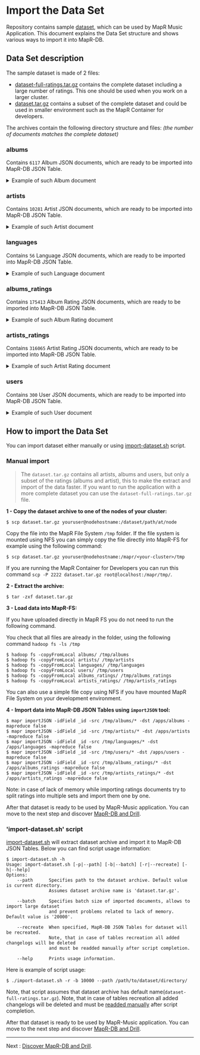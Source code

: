 # Import the Data Set

Repository contains sample [dataset](https://github.com/mapr-demos/mapr-music/tree/master/dataset), which can be used by 
MapR Music Application. This document explains the Data Set structure and shows various ways to import it into MapR-DB.

## Data Set description

The sample dataset is made of 2 files:

* [dataset-full-ratings.tar.gz](https://github.com/mapr-demos/mapr-music/tree/master/dataset) contains the complete dataset including a large number of ratings. This one should be used when you work on a larger cluster.
* [dataset.tar.gz](https://github.com/mapr-demos/mapr-music/tree/master/dataset) contains a subset of the complete dataset and could be used in smaller environment such as the MapR Container for developers.

The archives contain the following directory structure and files: *(the number of documents matches the complete dataset)*

### albums

Contains `6117` Album JSON documents, which are ready to be imported into MapR-DB JSON Table.
<details> 
  <summary>Example of such Album document</summary>
  
  ```
  {
     "name": "Runnin' Wild",
     "barcode": "016861796327",
     "status": "Official",
     "packaging": "",
     "language": "eng",
     "script": "28",
     "mbid": "0a1aa2f3-b3bf-4527-b235-1027888e6f7f",
     "_id": "0a1aa2f3-b3bf-4527-b235-1027888e6f7f",
     "slug_name": "runnin-wild",
     "slug_postfix": {
        "$numberLong": 2
     },
     "MBID": "0a1aa2f3-b3bf-4527-b235-1027888e6f7f",
     "artists": [
        {
           "rating": 2.7837837,
           "profile_image_url": "https://upload.wikimedia.org/wikipedia/commons/a/a0/AirbourneAtTampere.jpg",
           "slug": "airbourne-0",
           "name": "Airbourne",
           "id": "5365f55c-b1e1-48f9-b09f-078f7a14cb1f"
        }
     ],
     "tracks": [
        {
           "id": "32a9ee2d-7a3f-3b36-b554-168a86e5c734",
           "name": "Stand Up for Rock 'n' Roll",
           "length": {
              "$numberLong": 241200
           },
           "position": {
              "$numberLong": 1
           },
           "mbid": "32a9ee2d-7a3f-3b36-b554-168a86e5c734",
           "MBID": "32a9ee2d-7a3f-3b36-b554-168a86e5c734"
        },
        {
           "id": "dd5afba2-782c-3b41-8e53-d119529b5884",
           "name": "Too Much, Too Young, Too Fast",
           "length": {
              "$numberLong": 222720
           },
           "position": {
              "$numberLong": 3
           },
           "mbid": "dd5afba2-782c-3b41-8e53-d119529b5884",
           "MBID": "dd5afba2-782c-3b41-8e53-d119529b5884"
        },
        {
           "id": "84d47443-29d5-3aa4-82e9-41b633f7c778",
           "name": "Fat City",
           "length": {
              "$numberLong": 206760
           },
           "position": {
              "$numberLong": 5
           },
           "mbid": "84d47443-29d5-3aa4-82e9-41b633f7c778",
           "MBID": "84d47443-29d5-3aa4-82e9-41b633f7c778"
        },
        {
           "id": "287b244f-7d41-3d67-b5aa-8e0513949fee",
           "name": "Cheap Wine & Cheaper Women",
           "length": {
              "$numberLong": 190160
           },
           "position": {
              "$numberLong": 9
           },
           "mbid": "287b244f-7d41-3d67-b5aa-8e0513949fee",
           "MBID": "287b244f-7d41-3d67-b5aa-8e0513949fee"
        },
        {
           "id": "233eedc5-8737-3fea-abbf-4fb6c18e354f",
           "name": "Hellfire",
           "length": {
              "$numberLong": 145853
           },
           "position": {
              "$numberLong": 11
           },
           "mbid": "233eedc5-8737-3fea-abbf-4fb6c18e354f",
           "MBID": "233eedc5-8737-3fea-abbf-4fb6c18e354f"
        },
        {
           "id": "06a5f4c4-ff01-37d2-8da1-f886564e3512",
           "name": "Blackjack",
           "length": {
              "$numberLong": 162066
           },
           "position": {
              "$numberLong": 6
           },
           "mbid": "06a5f4c4-ff01-37d2-8da1-f886564e3512",
           "MBID": "06a5f4c4-ff01-37d2-8da1-f886564e3512"
        },
        {
           "id": "dac52e35-9237-37c2-a16e-d93cdac49902",
           "name": "What's Eatin' You",
           "length": {
              "$numberLong": 216426
           },
           "position": {
              "$numberLong": 7
           },
           "mbid": "dac52e35-9237-37c2-a16e-d93cdac49902",
           "MBID": "dac52e35-9237-37c2-a16e-d93cdac49902"
        },
        {
           "id": "d4213364-1fb5-3483-b5f2-13bbc350039d",
           "name": "Girls in Black",
           "length": {
              "$numberLong": 195986
           },
           "position": {
              "$numberLong": 8
           },
           "mbid": "d4213364-1fb5-3483-b5f2-13bbc350039d",
           "MBID": "d4213364-1fb5-3483-b5f2-13bbc350039d"
        },
        {
           "id": "3dc69111-7112-3dc7-b6c0-85a30919fb17",
           "name": "Heartbreaker",
           "length": {
              "$numberLong": 236160
           },
           "position": {
              "$numberLong": 10
           },
           "mbid": "3dc69111-7112-3dc7-b6c0-85a30919fb17",
           "MBID": "3dc69111-7112-3dc7-b6c0-85a30919fb17"
        },
        {
           "id": "4dd38c94-8013-3e9f-913b-d71286826bb0",
           "name": "Runnin' Wild",
           "length": {
              "$numberLong": 218040
           },
           "position": {
              "$numberLong": 2
           },
           "mbid": "4dd38c94-8013-3e9f-913b-d71286826bb0",
           "MBID": "4dd38c94-8013-3e9f-913b-d71286826bb0"
        },
        {
           "id": "c0ffeea5-ffc6-316f-819c-13958450e9be",
           "name": "Diamond in the Rough",
           "length": {
              "$numberLong": 173960
           },
           "position": {
              "$numberLong": 4
           },
           "mbid": "c0ffeea5-ffc6-316f-819c-13958450e9be",
           "MBID": "c0ffeea5-ffc6-316f-819c-13958450e9be"
        }
     ],
     "cover_image_url": "http://coverartarchive.org/release/0a1aa2f3-b3bf-4527-b235-1027888e6f7f/929069980.jpg",
     "images_urls": [
        "http://coverartarchive.org/release/0a1aa2f3-b3bf-4527-b235-1027888e6f7f/929075399.jpg",
        "http://coverartarchive.org/release/0a1aa2f3-b3bf-4527-b235-1027888e6f7f/929079251.jpg"
     ],
     "released_date": {
        "$dateDay": "2007-6-25"
     },
     "rating": 2.631579
  }
  ```
  
</details>

### artists

Contains `10281` Artist JSON documents, which are ready to be imported into MapR-DB JSON Table. 
<details> 
  <summary>Example of such Artist document</summary>
  
  ```
  {
     "name": "David Cook",
     "gender": "Male",
     "area": "United States",
     "deleted": false,
     "mbid": "966e1095-b172-415c-bae5-53f8041fd050",
     "_id": "966e1095-b172-415c-bae5-53f8041fd050",
     "slug_name": "david-cook",
     "slug_postfix": {
        "$numberLong": 0
     },
     "MBID": "966e1095-b172-415c-bae5-53f8041fd050",
     "disambiguation_comment": "American Idol",
     "albums": [
        {
           "cover_image_url": "http://coverartarchive.org/release/78d08954-e79f-4a80-929d-71cc0ecc7b9d/6964754870.jpg",
           "slug": "analog-heart-0",
           "name": "Analog Heart",
           "id": "78d08954-e79f-4a80-929d-71cc0ecc7b9d"
        },
        {
           "cover_image_url": "http://coverartarchive.org/release/1fdff2a1-1bdf-499a-a50c-e5d742958094/10875910782.jpg",
           "slug": "david-cook-1",
           "name": "David Cook",
           "id": "1fdff2a1-1bdf-499a-a50c-e5d742958094"
        },
        {
           "cover_image_url": "http://coverartarchive.org/release/d4cccd1c-61fb-4939-aa53-49798314724e/2144368240.jpg",
           "slug": "david-cook-2",
           "name": "David Cook",
           "id": "d4cccd1c-61fb-4939-aa53-49798314724e"
        },
        {
           "cover_image_url": "http://coverartarchive.org/release/2fb7fb0d-8764-4c7d-9bf4-d314914cd7a0/8621569448.jpg",
           "slug": "this-loud-morning-1",
           "name": "This Loud Morning",
           "id": "2fb7fb0d-8764-4c7d-9bf4-d314914cd7a0"
        },
        {
           "cover_image_url": "http://coverartarchive.org/release/40184dbe-40fa-4845-b7e6-ca20242853eb/7976913345.jpg",
           "slug": "the-last-goodbye-0",
           "name": "The Last Goodbye",
           "id": "40184dbe-40fa-4845-b7e6-ca20242853eb"
        },
        {
           "cover_image_url": "http://coverartarchive.org/release/e21facb9-ecf7-407e-990a-ff465ace43a1/9322135862.jpg",
           "slug": "this-loud-morning-2",
           "name": "This Loud Morning",
           "id": "e21facb9-ecf7-407e-990a-ff465ace43a1"
        },
        {
           "cover_image_url": "http://coverartarchive.org/release/528568d0-ce68-42b8-b122-f57a57763637/2466862952.jpg",
           "slug": "this-loud-morning-3",
           "name": "This Loud Morning",
           "id": "528568d0-ce68-42b8-b122-f57a57763637"
        },
        {
           "cover_image_url": "http://coverartarchive.org/release/4bb7977f-c67a-4bf6-ab26-994d59a06717/12602733617.jpg",
           "slug": "this-quiet-night-0",
           "name": "This Quiet Night",
           "id": "4bb7977f-c67a-4bf6-ab26-994d59a06717"
        },
        {
           "cover_image_url": "http://coverartarchive.org/release/924fab61-e21c-4065-a711-f2f55fe2e6d9/1452573615.jpg",
           "slug": "always-be-my-baby-0",
           "name": "Always Be My Baby",
           "id": "924fab61-e21c-4065-a711-f2f55fe2e6d9"
        },
        {
           "cover_image_url": "http://coverartarchive.org/release/0014a89f-978c-401f-b3cb-86d14d41ea0d/12905818584.jpg",
           "slug": "digital-vein-0",
           "name": "Digital Vein",
           "id": "0014a89f-978c-401f-b3cb-86d14d41ea0d"
        },
        {
           "cover_image_url": "http://coverartarchive.org/release/1cd1b0f8-a049-484f-a2a2-73bf7bbb8295/17079514876.jpg",
           "slug": "gimme-heartbreak-0",
           "name": "Gimme Heartbreak",
           "id": "1cd1b0f8-a049-484f-a2a2-73bf7bbb8295"
        }
     ],
     "profile_image_url": "https://upload.wikimedia.org/wikipedia/commons/a/a0/David_Cook_Toads_cropped.jpg",
     "images_urls": [],
     "begin_date": {
        "$dateDay": "1982-12-20"
     },
     "rating": 2.919355
  }
  ```
  
</details>



### languages

Contains `56` Language JSON documents, which are ready to be imported into MapR-DB JSON Table. 
<details> 
  <summary>Example of such Language document</summary>
  
  ```
  {
     "name": "English",
     "_id": "eng"
  }
  ```
  
</details>

### albums_ratings

Contains `175413` Album Rating JSON documents, which are ready to be imported into MapR-DB JSON Table. 
<details> 
  <summary>Example of such Album Rating document</summary>
  
  ```
  {
     "_id": "0000d95f-e2db-400b-b1a4-53f4461f3c68",
     "user_id": "aschimmel",
     "document_id": "90f0350d-d10a-429c-83dc-a6b674771f01",
     "rating": 1
  }
  ```
  
</details>

### artists_ratings

Contains `316065` Artist Rating JSON documents, which are ready to be imported into MapR-DB JSON Table. 
<details> 
  <summary>Example of such Artist Rating document</summary>
  
  ```
  {
     "_id": "0000a7c3-f2bc-433a-90c2-9b2d5f6fe9c2",
     "user_id": "jgislason",
     "document_id": "75cef459-189d-4a9a-bc0d-ecab4880a162",
     "rating": 3
  }
  ```
  
</details>

### users

Contains `300` User JSON documents, which are ready to be imported into MapR-DB JSON Table. 
<details> 
  <summary>Example of such User document</summary>
  
  ```
  {
     "_id": "jdoe",
     "first_name": "John",
     "last_name": "Doe"
  }
  ```
  
</details>

## How to import the Data Set

You can import dataset either manually or using 
[import-dataset.sh](https://github.com/mapr-demos/mapr-music/blob/master/bin/import-dataset.sh) script.



### Manual import

> The `dataset.tar.gz` contains all artists, albums and users, but only a subset of the ratings (albums and artist), this to make the extract and import of the data faster. If you want to run the application with a more complete dataset you can use the `dataset-full-ratings.tar.gz` file.

**1 - Copy the dataset archive to one of the nodes of your cluster:**

```
$ scp dataset.tar.gz youruser@nodehostname:/dataset/path/at/node
```

Copy the file into the MapR File System `/tmp` folder.
If the file system is mounted using NFS you can simply copy the file directly into MapR-FS for example using the following command:

```
$ scp dataset.tar.gz youruser@nodehostname:/mapr/<your-cluster>/tmp
```

If you are running the MapR Container for Developers you can run this command `scp -P 2222 dataset.tar.gz root@localhost:/mapr/tmp/`.

**2 - Extract the archive:**

```
$ tar -zxf dataset.tar.gz
```

**3 - Load data into MapR-FS:**

If you have uploaded directly in MapR FS you do not need to run the following command. 

You check that all files are already in the folder, using the following command `hadoop fs -ls /tmp`

```
$ hadoop fs -copyFromLocal albums/ /tmp/albums
$ hadoop fs -copyFromLocal artists/ /tmp/artists
$ hadoop fs -copyFromLocal languages/ /tmp/languages
$ hadoop fs -copyFromLocal users/ /tmp/users
$ hadoop fs -copyFromLocal albums_ratings/ /tmp/albums_ratings
$ hadoop fs -copyFromLocal artists_ratings/ /tmp/artists_ratings
```

You can also use a simple file copy using NFS if you have mounted MapR File System on your development environment.

**4 - Import data into MapR-DB JSON Tables using `importJSON` tool:**

```
$ mapr importJSON -idField _id -src /tmp/albums/* -dst /apps/albums -mapreduce false
$ mapr importJSON -idField _id -src /tmp/artists/* -dst /apps/artists -mapreduce false
$ mapr importJSON -idField _id -src /tmp/languages/* -dst /apps/languages -mapreduce false
$ mapr importJSON -idField _id -src /tmp/users/* -dst /apps/users -mapreduce false
$ mapr importJSON -idField _id -src /tmp/albums_ratings/* -dst /apps/albums_ratings -mapreduce false
$ mapr importJSON -idField _id -src /tmp/artists_ratings/* -dst /apps/artists_ratings -mapreduce false
```

Note: in case of lack of memory while importing ratings documents try to split ratings into multiple sets and import 
them one by one.

After that dataset is ready to be used by MapR-Music application. You can move to the next step and discover [MapR-DB and Drill](005-discovering-mapr-db-shell-and-drill.md).

### 'import-dataset.sh' script

[import-dataset.sh](https://github.com/mapr-demos/mapr-music/blob/master/bin/import-dataset.sh) will extract dataset 
archive and import it to MapR-DB JSON Tables. Below you can find script usage information:
```
$ import-dataset.sh -h
Usage: import-dataset.sh [-p|--path] [-b|--batch] [-r|--recreate] [-h|--help]
Options:
    --path      Specifies path to the dataset archive. Default value is current directory. 
                Assumes dataset archive name is 'dataset.tar.gz'.

    --batch     Specifies batch size of imported documents, allows to import large dataset 
                and prevent problems related to lack of memory. Default value is '20000'.

    --recreate  When specified, MapR-DB JSON Tables for dataset will be recreated. 
                Note, that in case of tables recreation all added changelogs will be deleted 
                and must be readded manually after script completion.

    --help      Prints usage information.
```

Here is example of script usage:
```
$ ./import-dataset.sh -r -b 10000 --path /path/to/dataset/directory/
```

Note, that script assumes that dataset archive has default name(`dataset-full-ratings.tar.gz`).
Note, that in case of tables recreation all added changelogs will be deleted and must be 
[readded manually](003-setup.md#create-changelog) 
after script completion.


After that dataset is ready to be used by MapR-Music application. You can move to the next step and discover [MapR-DB and Drill](005-discovering-mapr-db-shell-and-drill.md).

---

Next : [Discover MapR-DB and Drill](005-discovering-mapr-db-shell-and-drill.md).
